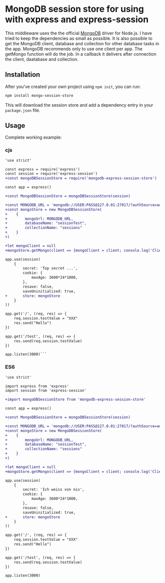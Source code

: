 # MongoDB session store for using with express and express-session

This middleware uses the the official [MongoDB](https://www.mongodb.com/) driver for Node.js.
I have tried to keep the dependencies as small as possible.
It is also possible to get the MongoDB client, database and collection
for other database tasks in the app.
MongoDB recommends only to use one client per app.
The getMongo function will do the job. In a callback it delivers after connection the client, daatabase and collection.

## Installation

After you've created your own project using `npm init`, you can run:

```bash
npm install mongo-session-store
```
This will download the session store and add a dependency entry in your `package.json` file.

## Usage ##

Complete working example:
### cjs ###
```diff
'use strict'

const express = require('express')
const session = require('express-session')
+const mongoDBSessionStore = require('mongodb-express-session-store')

const app = express()

+const MongoDBSessionStore = mongoDBSessionStore(session)

+const MONGODB_URL = 'mongodb://USER:PASS@127.0.01:27017/?authSource=admin'
+const mongoStore = new MongoDBSessionStore(
+    {
+        mongoUrl: MONGODB_URL,
+        databaseName: "sessionTest",
+        collectionName: "sessions"
+    }
+)

+let mongoClient = null
+mongoStore.getMongo(client => {mongoClient = client; console.log('Client connected')})

app.use(session(
    {
        secret: 'Top secret ...',
        cookie: {
            maxAge: 3600*24*1000,
        },
        resave: false,
        saveUninitialized: true,
+       store: mongoStore
    }
))

app.get('/', (req, res) => {
    req.session.testValue = "XXX"
    res.send("Hello")
})

app.get('/test', (req, res) => {
    res.send(req.session.testValue)
})

app.listen(3000)```
```
### ES6 ###
```diff
'use strict'

import express from 'express'
import session from 'express-session'

+import mongoDBSessionStore from 'mongodb-express-session-store'

const app = express()

+const MongoDBSessionStore = mongoDBSessionStore(session)

+const MONGODB_URL = 'mongodb://USER:PASS@127.0.01:27017/?authSource=admin'
+const mongoStore = new MongoDBSessionStore(
+    {
+        mongoUrl: MONGODB_URL,
+        databaseName: "sessionTest",
+        collectionName: "sessions"
+    }
+)

+let mongoClient = null
+mongoStore.getMongo(client => {mongoClient = client; console.log('Client connected')})

app.use(session(
    {
        secret: 'Ich weiss von nix',
        cookie: {
            maxAge: 3600*24*1000,
        },
        resave: false,
        saveUninitialized: true,
+       store: mongoStore
    }
))

app.get('/', (req, res) => {
    req.session.testValue = "XXX"
    res.send("Hello")
})

app.get('/test', (req, res) => {
    res.send(req.session.testValue)
})

app.listen(3000)
```
